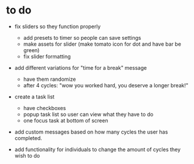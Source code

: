 # to do

- fix sliders so they function properly
    - add presets to timer so people can save settings
    - make assets for slider (make tomato icon for dot and have bar be green)
    - fix slider formatting


- add different variations for "time for a break" message
    - have them randomize
    - after 4 cycles: "wow you worked hard, you deserve a longer break!"

- create a task list
    - have checkboxes
    - popup task list so user can view what they have to do
    - one focus task at bottom of screen

- add custom messages based on how many cycles the user has completed.

- add functionality for individuals to change the amount of cycles they wish to do 